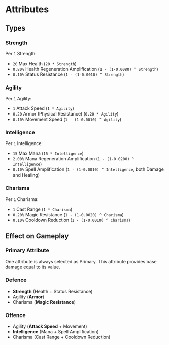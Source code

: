 # Attributes

## Types

### Strength
Per `1` Strength:
- `20` Max Health (`20 * Strength`)
- `0.80%` Health Regeneration Amplification (`1 - (1-0.0080) ^ Strength`)
- `0.10%` Status Resistance (`1 - (1-0.0010) ^ Strength`)

### Agility
Per `1` Agility:
- `1` Attack Speed (`1 * Agility`)
- `0.20` Armor (Physical Resistance) (`0.20 * Agility`)
- `0.10%` Movement Speed (`1 - (1-0.0010) ^ Agility`)

### Intelligence
Per `1` Intelligence:
- `15` Max Mana (`15 * Intelligence`)
- `2.00%` Mana Regeneration Amplification (`1 - (1-0.0200) ^ Intelligence`)
- `0.10%` Spell Amplification (`1 - (1-0.0010) ^ Intelligence`, both Damage and Healing)

### Charisma
Per `1` Charisma:
- `1` Cast Range (`1 * Charisma`)
- `0.20%` Magic Resistance (`1 - (1-0.0020) ^ Charisma`)
- `0.10%` Cooldown Reduction (`1 - (1-0.0010) ^ Charisma`)

## Effect on Gameplay

### Primary Attribute
One attribute is always selected as Primary.
This attribute provides base damage equal to its value.

### Defence
- **Strength** (Health + Status Resistance)
- Agility (**Armor**)
- Charisma (**Magic Resistance**)

### Offence
- Agility (**Attack Speed** + Movement)
- **Intelligence** (Mana + Spell Amplification)
- Charisma (Cast Range + Cooldown Reduction)
